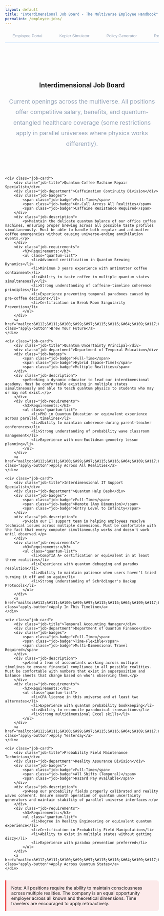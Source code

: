 ```yaml
---
layout: default
title: "Interdimensional Job Board - The Multiverse Employee Handbook"
permalink: /employee-jobs/
---
```


<style>
.portal-header {
  text-align: center;
  padding: 4rem 0 2rem;
}

.portal-intro {
  max-width: 800px;
  margin: 1.5rem auto;
  color: #94a3b8;
  font-size: 1.5rem;
  line-height: 1.8;
}

.tab-container {
  max-width: 1000px;
  margin: 2rem auto;
}

.tab-list {
  display: flex;
  gap: 0.5rem;
  border-bottom: 2px solid rgba(96, 165, 250, 0.2);
  padding-bottom: 1px;
  margin-bottom: 2rem;
  overflow-x: auto;
}

.tab-button {
  padding: 0.75rem 1.5rem;
  background: transparent;
  border: none;
  color: #94a3b8;
  cursor: pointer;
  border-bottom: 2px solid transparent;
  margin-bottom: -2px;
  white-space: nowrap;
  transition: all 0.3s ease;
}

.tab-button:hover {
  color: #60a5fa;
}

.tab-button.active {
  color: #60a5fa;
  border-bottom-color: #60a5fa;
}

.portal-card {
  background: rgba(30, 41, 59, 0.5);
  padding: 2rem;
  border-radius: 0.5rem;
  backdrop-filter: blur(10px);
  margin-bottom: 2rem;
}

.login-form {
  max-width: 400px;
  margin: 2rem auto;
}

.form-group {
  margin-bottom: 1.5rem;
}

.form-group label {
  display: block;
  margin-bottom: 0.5rem;
  color: #94a3b8;
}

.form-input {
  width: 100%;
  padding: 0.75rem;
  background: rgba(15, 23, 42, 0.5);
  border: 1px solid rgba(96, 165, 250, 0.2);
  border-radius: 0.25rem;
  color: white;
  transition: all 0.3s ease;
}

.form-input:focus {
  outline: none;
  border-color: #60a5fa;
  box-shadow: 0 0 0 2px rgba(96, 165, 250, 0.2);
}

.login-button {
  width: 100%;
  padding: 0.75rem;
  background: #2563eb;
  color: white;
  border: none;
  border-radius: 0.25rem;
  cursor: pointer;
  transition: all 0.3s ease;
}

.login-button:hover {
  background: #1d4ed8;
}

.quantum-status {
  text-align: center;
  padding: 1rem;
  margin-top: 1rem;
  border-radius: 0.25rem;
  background: rgba(96, 165, 250, 0.1);
  display: none;
}

.portal-features {
  display: grid;
  grid-template-columns: repeat(auto-fit, minmax(250px, 1fr));
  gap: 2rem;
  margin: 2rem 0;
}

.feature-card {
  background: rgba(30, 41, 59, 0.3);
  padding: 1.5rem;
  border-radius: 0.5rem;
  border: 1px solid rgba(96, 165, 250, 0.2);
  transition: all 0.3s ease;
}

.feature-card:hover {
  transform: translateY(-5px);
  border-color: #60a5fa;
}

@media (max-width: 768px) {
  .tab-list {
    flex-wrap: wrap;
  }

  .tab-button {
    flex: 1 1 auto;
    text-align: center;
  }
}
.about-header {
  text-align: center;
  padding: 4rem 0 2rem;
}

.about-intro {
  max-width: 800px;
  margin: 1.5rem auto;
  color: #94a3b8;
  font-size: 1.2rem;
  line-height: 1.8;
}

.jobs-container {
  max-width: 800px;
  margin: 2rem auto;
}

.job-card {
  background: rgba(30, 41, 59, 0.5);
  padding: 2rem;
  border-radius: 0.5rem;
  backdrop-filter: blur(10px);
  margin-bottom: 2rem;
  transition: transform 0.3s ease;
}

.job-card:hover {
  transform: translateY(-4px);
}

.job-title {
  color: #60a5fa;
  font-size: 1.3rem;
  margin-bottom: 0.5rem;
  font-weight: bold;
}

.job-department {
  color: #94a3b8;
  font-size: 0.9rem;
  margin-bottom: 1rem;
}

.job-badges {
  display: flex;
  flex-wrap: wrap;
  gap: 0.5rem;
  margin-bottom: 1rem;
}

.job-badge {
  background: rgba(96, 165, 250, 0.2);
  padding: 0.2rem 0.8rem;
  border-radius: 1rem;
  font-size: 0.8rem;
  color: #60a5fa;
}

.job-description {
  margin: 1rem 0;
}

.job-requirements {
  margin: 1rem 0;
}

.quantum-list {
  list-style: none;
  padding: 0 0 0 1rem;
  margin: 1rem 0;
}

.quantum-list li {
  padding-left: 2.5rem;
  position: relative;
  margin-bottom: 0.75rem;
}

.quantum-list li::before {
  content: '→';
  position: absolute;
  left: 1rem;
  color: #60a5fa;
}

.apply-button {
  display: inline-block;
  padding: 0.75rem 1.5rem;
  background: #2563eb;
  color: white;
  border: none;
  border-radius: 0.5rem;
  font-size: 1rem;
  cursor: pointer;
  text-decoration: none;
  transition: all 0.3s ease;
  margin-top: 1rem;
}

.apply-button:hover {
  background: #1d4ed8;
  transform: translateY(-2px);
}

.quantum-warning {
  background: rgba(239, 68, 68, 0.1);
  border-left: 4px solid #ef4444;
  padding: 1rem;
  margin: 1rem 0;
  border-radius: 0 0.5rem 0.5rem 0;
  font-size: 0.9rem;
}

@media (max-width: 768px) {
  .job-card {
    padding: 1rem;
  }

  .job-badges {
    flex-direction: column;
  }
}
</style>

<div class="background-container">
    <div class="background-overlay"></div>
</div>

<div class="tab-list">
    <button class="tab-button" onclick="window.location.href='/employee-portal'">Employee Portal</button>
    <button class="tab-button" onclick="window.location.href='/employee-kepler-simulator'">Kepler Simulator</button>
    <button class="tab-button" onclick="window.location.href='/employee-corporate-policy-generator'">Policy Generator</button>
    <button class="tab-button" onclick="window.location.href='/employee-reality-status'">Reality Check Status</button>
    <button class="tab-button active" onclick="window.location.href='/employee-jobs'">Interdimensional Job Board</button>
</div>

<section class="about-header">
    <h1>Interdimensional Job Board</h1>
    <p class="about-intro">Current openings across the multiverse. All positions offer competitive salary, benefits, and quantum-entangled healthcare coverage (some restrictions apply in parallel universes where physics works differently).</p>
</section>

<div class="jobs-container">


    <div class="job-card">
        <div class="job-title">Quantum Coffee Machine Repair Specialist</div>
        <div class="job-department">Caffeination Continuity Division</div>
        <div class="job-badges">
            <span class="job-badge">Full-Time</span>
            <span class="job-badge">On-Call Across All Realities</span>
            <span class="job-badge">Caffeine Resistance Required</span>
        </div>
        <div class="job-description">
            <p>Maintain the delicate quantum balance of our office coffee machines, ensuring proper brewing across all possible taste profiles simultaneously. Must be able to handle both regular and antimatter coffee emergencies without causing universe-ending annihilation events.</p>
        </div>
        <div class="job-requirements">
            <h3>Requirements:</h3>
            <ul class="quantum-list">
                <li>Advanced certification in Quantum Brewing Dynamics</li>
                <li>Minimum 3 years experience with antimatter coffee containment</li>
                <li>Ability to taste coffee in multiple quantum states simultaneously</li>
                <li>Strong understanding of caffeine-timeline coherence principles</li>
                <li>Experience preventing temporal paradoxes caused by pre-coffee decisions</li>
                <li>Certification in Break Room Singularity Prevention</li>
            </ul>
        </div>
        <a href="mailto:&#112;&#111;&#100;&#99;&#97;&#115;&#116;&#64;&#109;&#117;&#108;&#116;&#105;&#118;&#101;&#114;&#115;&#101;&#101;&#109;&#112;&#108;&#111;&#121;&#101;&#101;&#104;&#97;&#110;&#100;&#98;&#111;&#111;&#107;&#46;&#99;&#111;&#109;" class="apply-button">Brew Your Future</a>
    </div>

    <div class="job-card">
        <div class="job-title">Quantum Uncertainty Principal</div>
        <div class="job-department">Department of Temporal Education</div>
        <div class="job-badges">
            <span class="job-badge">Full-Time</span>
            <span class="job-badge">Hybrid (Space-Time)</span>
            <span class="job-badge">Multiple Realities</span>
        </div>
        <div class="job-description">
            <p>Seeking a dynamic educator to lead our interdimensional academy. Must be comfortable existing in multiple states simultaneously and able to teach quantum physics to students who may or may not exist.</p>
        </div>
        <div class="job-requirements">
            <h3>Requirements:</h3>
            <ul class="quantum-list">
                <li>PhD in Quantum Education or equivalent experience across parallel timelines</li>
                <li>Ability to maintain coherence during parent-teacher conferences</li>
                <li>Strong understanding of probability wave classroom management</li>
                <li>Experience with non-Euclidean geometry lesson planning</li>
            </ul>
        </div>
        <a href="mailto:&#112;&#111;&#100;&#99;&#97;&#115;&#116;&#64;&#109;&#117;&#108;&#116;&#105;&#118;&#101;&#114;&#115;&#101;&#101;&#109;&#112;&#108;&#111;&#121;&#101;&#101;&#104;&#97;&#110;&#100;&#98;&#111;&#111;&#107;&#46;&#99;&#111;&#109;" class="apply-button">Apply Across All Realities</a>
    </div>

    <div class="job-card">
        <div class="job-title">Interdimensional IT Support Specialist</div>
        <div class="job-department">Quantum Help Desk</div>
        <div class="job-badges">
            <span class="job-badge">Full-Time</span>
            <span class="job-badge">Remote (Any Dimension)</span>
            <span class="job-badge">Entry Level to Infinity</span>
        </div>
        <div class="job-description">
            <p>Join our IT support team in helping employees resolve technical issues across multiple dimensions. Must be comfortable with the fact that every computer simultaneously works and doesn't work until observed.</p>
        </div>
        <div class="job-requirements">
            <h3>Requirements:</h3>
            <ul class="quantum-list">
                <li>CompTIA A+ certification or equivalent in at least three realities</li>
                <li>Experience with quantum debugging and paradox resolution</li>
                <li>Ability to maintain patience when users haven't tried turning it off and on again</li>
                <li>Strong understanding of Schrödinger's Backup Protocols</li>
            </ul>
        </div>
        <a href="mailto:&#112;&#111;&#100;&#99;&#97;&#115;&#116;&#64;&#109;&#117;&#108;&#116;&#105;&#118;&#101;&#114;&#115;&#101;&#101;&#109;&#112;&#108;&#111;&#121;&#101;&#101;&#104;&#97;&#110;&#100;&#98;&#111;&#111;&#107;&#46;&#99;&#111;&#109;" class="apply-button">Apply In This Timeline</a>
    </div>

    <div class="job-card">
        <div class="job-title">Temporal Accounting Manager</div>
        <div class="job-department">Department of Quantum Finance</div>
        <div class="job-badges">
            <span class="job-badge">Full-Time</span>
            <span class="job-badge">Time-Flexible</span>
            <span class="job-badge">Multi-Dimensional Travel Required</span>
        </div>
        <div class="job-description">
            <p>Lead a team of accountants working across multiple timelines to ensure financial compliance in all possible realities. Must be comfortable with numbers that exist in superposition and balance sheets that change based on who's observing them.</p>
        </div>
        <div class="job-requirements">
            <h3>Requirements:</h3>
            <ul class="quantum-list">
                <li>CPA license in this universe and at least two alternates</li>
                <li>Experience with quantum probability bookkeeping</li>
                <li>Ability to reconcile paradoxical transactions</li>
                <li>Strong multidimensional Excel skills</li>
            </ul>
        </div>
        <a href="mailto:&#112;&#111;&#100;&#99;&#97;&#115;&#116;&#64;&#109;&#117;&#108;&#116;&#105;&#118;&#101;&#114;&#115;&#101;&#101;&#109;&#112;&#108;&#111;&#121;&#101;&#101;&#104;&#97;&#110;&#100;&#98;&#111;&#111;&#107;&#46;&#99;&#111;&#109;" class="apply-button">Apply Yesterday</a>
    </div>

    <div class="job-card">
        <div class="job-title">Probability Field Maintenance Technician</div>
        <div class="job-department">Reality Assurance Division</div>
        <div class="job-badges">
            <span class="job-badge">Full-Time</span>
            <span class="job-badge">All Shifts (Temporal)</span>
            <span class="job-badge">Hazard Pay Available</span>
        </div>
        <div class="job-description">
            <p>Keep our probability fields properly calibrated and reality waves coherent. Ensure smooth operation of quantum uncertainty generators and maintain stability of parallel universe interfaces.</p>
        </div>
        <div class="job-requirements">
            <h3>Requirements:</h3>
            <ul class="quantum-list">
                <li>Degree in Reality Engineering or equivalent quantum experience</li>
                <li>Certification in Probability Field Manipulation</li>
                <li>Ability to exist in multiple states without getting dizzy</li>
                <li>Experience with paradox prevention preferred</li>
            </ul>
        </div>
        <a href="mailto:&#112;&#111;&#100;&#99;&#97;&#115;&#116;&#64;&#109;&#117;&#108;&#116;&#105;&#118;&#101;&#114;&#115;&#101;&#101;&#109;&#112;&#108;&#111;&#121;&#101;&#101;&#104;&#97;&#110;&#100;&#98;&#111;&#111;&#107;&#46;&#99;&#111;&#109;" class="apply-button">Apply Across Quantum States</a>
    </div>
</div>

<section class="policy-card" style="margin-top: 2rem;">
    <div class="quantum-warning">
        Note: All positions require the ability to maintain consciousness across multiple realities. The company is an equal opportunity employer across all known and theoretical dimensions. Time travelers are encouraged to apply retroactively.
    </div>
</section>

<div id="quantum-field" class="quantum-field"></div>
